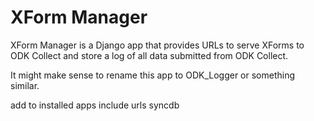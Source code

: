XForm Manager
=============

XForm Manager is a Django app that provides URLs to serve XForms to
ODK Collect and store a log of all data submitted from ODK Collect.

It might make sense to rename this app to ODK_Logger or something
similar.

add to installed apps
include urls
syncdb
